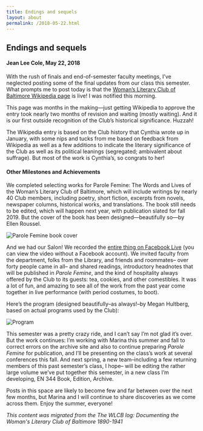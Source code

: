 ```yaml
---
title: Endings and sequels
layout: about
permalink: /2018-05-22.html
---
```


## Endings and sequels
#### Jean Lee Cole, May 22, 2018

With the rush of finals and end-of-semester faculty meetings, I’ve neglected posting some of the final updates from our class this semester. What prompts me to post today is that the [Woman’s Literary Club of Baltimore Wikipedia page](https://en.wikipedia.org/wiki/Woman%27s_Literary_Club_of_Baltimore) is live! I was notified this morning.

This page was months in the making—just getting Wikipedia to approve the entry took nearly two months of revision and waiting (mostly waiting). And it is our first outside recognition of the Club’s historical significance. Huzzah!

The Wikipedia entry is based on the Club history that Cynthia wrote up in January, with some nips and tucks from me based on feedback from Wikipedia as well as a few additions to indicate the literary significance of the Club as well as its political leanings (segregated; ambivalent about suffrage). But most of the work is Cynthia’s, so congrats to her!

#### Other Milestones and Achievements

We completed selecting works for Parole Femine: The Words and Lives of the Woman’s Literary Club of Baltimore, which will include writings by nearly 40 Club members, including poetry, short fiction, excerpts from novels, newspaper columns, historical works, and translations. The book still needs to be edited, which will happen next year, with publication slated for fall 2019. But the cover of the book has been designed—beautifully so—by Ellen Roussel.

<img src="https://elizajames.github.io/WLCB_draft/assets/img/parole-femine.jpg" alt="Parole Femine book cover">

And we had our Salon! We recorded the [entire thing on Facebook Live](https://www.facebook.com/jean.l.cole/videos/10216230298856495/) (you can view the video without a Facebook account). We invited faculty from the department, folks from the Library, and friends and roommates– over forty people came in all– and shared readings, introductory headnotes that will be published in *Parole Femine*, and the kind of hospitality always offered by the Club to its guests: tea, cookies, and other comestibles. It was a lot of fun, and amazing to see all of the work from the past year come together in live performance (with period costumes, to boot).

Here’s the program (designed beautifully–as always!–by Megan Hultberg, based on actual programs used by the Club):

<img src="https://elizajames.github.io/WLCB_draft/assets/img/program.jpg" alt="Program">

This semester was a pretty crazy ride, and I can’t say I’m not glad it’s over. But the work continues: I’m working with Marina this summer and fall to correct errors on the archive site and also to continue preparing *Parole Femine* for publication, and I’ll be presenting on the class’s work at several conferences this fall. And next spring, a new team–including a few returning members of this past semester’s class, I hope– will be editing the rather large volume we’ve put together this semester, in a new class I’m developing, EN 344 Book, Edition, Archive.

Posts in this space are likely to become few and far between over the next few months, but Marina and I will continue to share discoveries as we come across them. Enjoy the summer, everyone!

*This content was migrated from the The WLCB log: Documenting the Woman's Literary Club of Baltimore 1890-1941*
